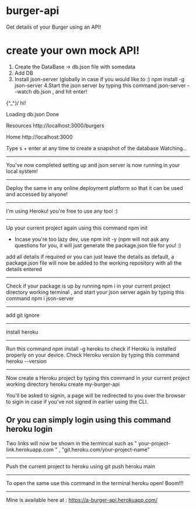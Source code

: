 # burger-api
Get details of your Burger using an API!

# create your own mock API!

1. Create the DataBase -> db.json file with somedata 
2. Add DB
3. Install json-server (globally in case if you would like to :)
npm install -g json-server
4.Start the json server by typing this command
json-server --watch db.json  , and hit enter!  


  \{^_^}/ hi!

  Loading db.json
  Done

  Resources
  http://localhost:3000/burgers

  Home
  http://localhost:3000

  Type s + enter at any time to create a snapshot of the database
  Watching...

  ---

  You've now completed setting up and json server is now running in your local system!

  ---

  Deploy the same in any online deployment platform so that it can be used and accessed by anyone!

  ---

  I'm using Heroku! you're free to use any tool  :)

  ---

  Up your current project again using this command npm init
  - Incase you're too lazy dev, use npm init -y (npm will not ask any questions for you, it will just generate the package.json file for you! :)

  add all details if required or you can just leave the details as default, a package.json file will now be added to the working repository with all the details entered

  ---

  Check if your package is up by running npm i in your current project directory working terminal , and start your json server again by typing this command npm i json-server
  
  ---
  
  add git ignore
  
  ---

  install heroku

  ---
Run this command npm install -g heroku to check if Heroku is installed properly on your device. 
Check Heroku version by typing this command heroku --version

---

Now create a Heroku project by typing this command in your current project working directory
heroku create my-burger-api

You'll be asked to signin, a page will be redirected to you over the browser to sigin in case if you've not signed in earlier using the CLI.

Or you can simply login using this command heroku login
---

Two links will now be shown in the termincal such as " your-project-link.herokuapp.com " , "git.heroku.com/your-project-name"

---

Push the current project to heroku using git push heroku main

---

To open the same use this command in the terminal heroku open! 
Boom!!!

---

Mine is available here at :  https://a-burger-api.herokuapp.com/ 

  



